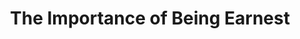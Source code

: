 ---
layout: productions
title: The Importance of Being Earnest
year: 2009
image: 
image_credit: 
image_alt:
image_caption:
category: 
details:
  Theatre: Theatre Jacksonville
  Venue: Little Theatre
cast:
  Jack: Michael Lipp
crew:
external_links:
---